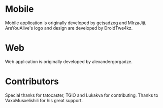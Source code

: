 # Mobile
Mobile application is originally developed by getsadzeg and MIrzaJiji.
AreYouAlive's logo and design are developed by DroidTwe4kz.

# Web
Web application is originally developed by alexandergorgadze.

# Contributors
Special thanks for tatocaster, TGIO and Lukakva for contributing.
Thanks to VaxoMusxelishili for his great support.
